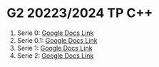 # G2 20223/2024 TP C++

1. Serie 0:  [Google Docs Link](https://docs.google.com/document/d/1FbLUItzp-7ggwBHv-T0SmJbgh36F_6BW2bIM4ZtBu5o/edit?usp=sharing)
2. Serie 0.1: [Google Docs Link](https://docs.google.com/document/d/16GKdwpQGzQKOlPeMr8hD-CSq57NoyO49iKiQ1yTD5Nc/edit?usp=sharing)
3. Serie 1: [Google Docs Link](https://docs.google.com/document/d/15UMK2M6T8IL0rMTzJ4KZ89YUJJ4OPmXkNTfj5oYyNNQ/edit?usp=sharing)
4. Serie 2: [Google Docs Link](https://docs.google.com/document/d/1uDeJ_xxPXY44awR5FTWnfqHVFbGg0FJPF2JqOo8o7lI/edit?usp=sharing)